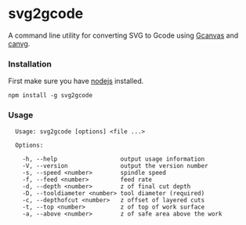 svg2gcode
========
A command line utility for converting SVG to Gcode using [Gcanvas](https://github.com/em/gcanvas) and [canvg](https://code.google.com/p/canvg/).

### Installation
First make sure you have [nodejs](http://nodejs.org) installed.
```
npm install -g svg2gcode
```

### Usage
```
  Usage: svg2gcode [options] <file ...>

  Options:

    -h, --help                  output usage information
    -V, --version               output the version number
    -s, --speed <number>        spindle speed
    -f, --feed <number>         feed rate
    -d, --depth <number>        z of final cut depth
    -D, --tooldiameter <number> tool diameter (required)
    -c, --depthofcut <number>   z offset of layered cuts
    -t, --top <number>          z of top of work surface
    -a, --above <number>        z of safe area above the work
```
